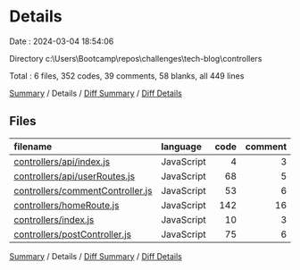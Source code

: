 # Details

Date : 2024-03-04 18:54:06

Directory c:\\Users\\Bootcamp\\repos\\challenges\\tech-blog\\controllers

Total : 6 files,  352 codes, 39 comments, 58 blanks, all 449 lines

[Summary](results.md) / Details / [Diff Summary](diff.md) / [Diff Details](diff-details.md)

## Files
| filename | language | code | comment | blank | total |
| :--- | :--- | ---: | ---: | ---: | ---: |
| [controllers/api/index.js](/controllers/api/index.js) | JavaScript | 4 | 3 | 3 | 10 |
| [controllers/api/userRoutes.js](/controllers/api/userRoutes.js) | JavaScript | 68 | 5 | 14 | 87 |
| [controllers/commentController.js](/controllers/commentController.js) | JavaScript | 53 | 6 | 6 | 65 |
| [controllers/homeRoute.js](/controllers/homeRoute.js) | JavaScript | 142 | 16 | 22 | 180 |
| [controllers/index.js](/controllers/index.js) | JavaScript | 10 | 3 | 3 | 16 |
| [controllers/postController.js](/controllers/postController.js) | JavaScript | 75 | 6 | 10 | 91 |

[Summary](results.md) / Details / [Diff Summary](diff.md) / [Diff Details](diff-details.md)
